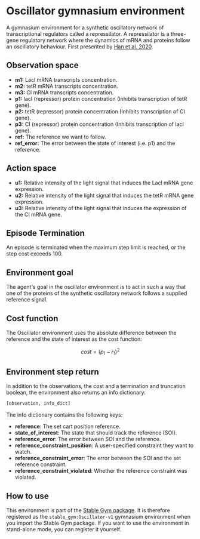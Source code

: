 # Oscillator gymnasium environment

A gymnasium environment for a synthetic oscillatory network of transcriptional regulators called a repressilator. A repressilator is a three-gene regulatory network where the dynamics of mRNA and proteins follow an oscillatory behaviour. First presented by [Han et al. 2020](https://arxiv.org/abs/2004.14288).

## Observation space

*   **m1:** Lacl mRNA transcripts concentration.
*   **m2:** tetR mRNA transcripts concentration.
*   **m3:** CI mRNA transcripts concentration.
*   **p1:** lacI (repressor) protein concentration (Inhibits transcription of tetR gene).
*   **p2:** tetR (repressor) protein concentration (Inhibits transcription of CI gene).
*   **p3:** CI (repressor) protein concentration (Inhibits transcription of lacI gene).
*   **ref:** The reference we want to follow.
*   **ref\_error:** The error between the state of interest (i.e. p1) and the reference.

## Action space

*   **u1:** Relative intensity of the light signal that induces the Lacl mRNA gene expression.
*   **u2:** Relative intensity of the light signal that induces the tetR mRNA gene expression.
*   **u3:** Relative intensity of the light signal that induces the expression of the CI mRNA gene.

## Episode Termination

An episode is terminated when the maximum step limit is reached, or the step cost exceeds 100.

## Environment goal

The agent's goal in the oscillator environment is to act in such a way that one of the proteins of the synthetic oscillatory network follows a supplied reference signal.

## Cost function

The Oscillator environment uses the absolute difference between the reference and the state of interest as the cost function:

$$
cost = (p_1 - r_1)^2
$$

## Environment step return

In addition to the observations, the cost and a termination and truncation boolean, the environment also returns an info dictionary:

```python
[observation, info_dict]
```

The info dictionary contains the following keys:

*   **reference**: The set cart position reference.
*   **state\_of\_interest**: The state that should track the reference (SOI).
*   **reference\_error**: The error between SOI and the reference.
*   **reference\_constraint\_position**: A user-specified constraint they want to watch.
*   **reference\_constraint\_error**: The error between the SOI and the set reference constraint.
*   **reference\_constraint\_violated**: Whether the reference constraint was violated.

## How to use

This environment is part of the [Stable Gym package](https://github.com/rickstaa/stable-gym). It is therefore registered as the `stable_gym:Oscillator-v1` gymnasium environment when you import the Stable Gym package. If you want to use the environment in stand-alone mode, you can register it yourself.
